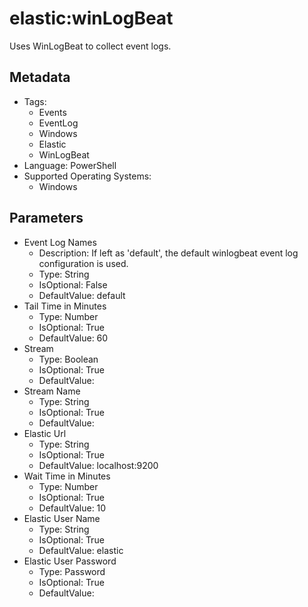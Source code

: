 <!-- region Generated -->
# elastic:winLogBeat

Uses WinLogBeat to collect event logs.

## Metadata

- Tags:
  - Events
  - EventLog
  - Windows
  - Elastic
  - WinLogBeat
- Language: PowerShell
- Supported Operating Systems:
  - Windows

## Parameters

- Event Log Names
  - Description: If left as 'default', the default winlogbeat event log configuration is used.
  - Type: String
  - IsOptional: False
  - DefaultValue: default
- Tail Time in Minutes
  - Type: Number
  - IsOptional: True
  - DefaultValue: 60
- Stream
  - Type: Boolean
  - IsOptional: True
  - DefaultValue: 
- Stream Name
  - Type: String
  - IsOptional: True
  - DefaultValue: 
- Elastic Url
  - Type: String
  - IsOptional: True
  - DefaultValue: localhost:9200
- Wait Time in Minutes
  - Type: Number
  - IsOptional: True
  - DefaultValue: 10
- Elastic User Name
  - Type: String
  - IsOptional: True
  - DefaultValue: elastic
- Elastic User Password
  - Type: Password
  - IsOptional: True
  - DefaultValue: 
<!-- endregion -->
